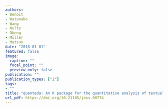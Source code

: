 ```yaml
---
authors:
- Benoit
- Watanabe
- Wang
- Nulty
- Obeng
- Müller
- Matsuo
date: "2018-01-01"
featured: false
image:
  caption: ""
  focal_point: ""
  preview_only: false
publication: ""
publication_types: ["2"]
tags:
- ""
title: "quanteda: An R package for the quantitative analysis of textual data"
url_pdf: https://doi.org/10.21105/joss.00774
---
```

